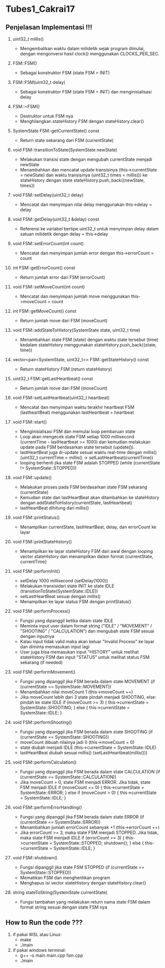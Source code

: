 # Tubes1_Cakrai17 

## Penjelasan Implementasi !!!

1. uint32_t millis()
    - Mengembalikan waktu dalam milidetik sejak program dimulai, dengan mengonversi hasil clock() menggunakan CLOCKS_PER_SEC.

2. FSM::FSM()
    - Sebagai konstruktor FSM (state FSM = INIT)

3. FSM::FSM(uint32_t delay)
    - Sebagai konstruktor FSM (state FSM = INIT) dan menginisialisasi delay 

4. FSM::~FSM()
    - Destruktor untuk FSM nya
    - Menghilangkan stateHistory FSM dengan stateHistory.clear()

5. SystemState FSM::getCurrentState() const
    - Return state sekarang dari FSM (currentState)

6. void FSM::transitionToState(SystemState newState)
    - Melakukan transisi state dengan mengubah currentState menjadi newState
    - Menambahkan dan mencatat update transisinya (this->currentState = newState) dan waktu transisinya (uint32_t times = millis()) ke stateHistory dengan state stateHistory.push_back({newState, times})

7. void FSM::setDelay(uint32_t delay)
    - Mencatat dan menyimpan nilai delay menggunakan this->delay = delay

8. void FSM::getDelay(uint32_t &delay) const
    - Referensi ke variabel bertipe uint32_t untuk menyimpan delay dalam satuan milidetik dengan delay = this->delay

9. void FSM::setErrorCount(int count)
    - Mencatat dan menyimpan jumlah error dengan this->errorCount = count

10. int FSM::getErrorCount() const
    - Return jumlah error dari FSM (errorCount)

11. void FSM::setMoveCount(int count)
    - Mencatat dan menyimpan jumlah move menggunakan this->moveCount = count

12. int FSM::getMoveCount() const
    - Return jumlah move dari FSM (moveCount)

13. void FSM::addStateToHistory(SystemState state, uint32_t time)
    - Menambahkan state FSM (state) dengan waktu state tersebut (time) kedalam stateHistory menggunakan stateHistory.push_back({state, time})

14. vector<pair<SystemState, uint32_t>> FSM::getStateHistory() const
    - Return stateHistory FSM (return stateHistory)

15. uint32_t FSM::getLastHeartbeat() const
    - Return jumlah move dari FSM (moveCount)

16. void FSM::setLastHeartbeat(uint32_t heartbeat)
    - Mencatat dan menyimpan waktu terakhir heartbeat FSM (lastheartBeat) menggunakan lastHeartbeat = heartbeat

17. void FSM::start()
    - Menginisialisasi FSM dan memulai loop pembaruan state
    - Loop akan mengecek state FSM setiap 1000 millisecond (currentTime - lastHeartbeat >= 1000) dan kemudian melakukan update pada FSM berdasarkan state tersebut (update()).
    - lastHeartBeat juga di-update sesuai waktu real-time dengan millis() (uint32_t currentTime = millis() -> setLastHeartbeat(currentTime))
    - looping berhenti jika state FSM adalah STOPPED (while (currentState != SystemState::STOPPED))

18. void FSM::update()
    - Melakukan proses pada FSM berdasarkan state FSM sekarang (currentState)
    - Kemudian state dan lastHeartBeat akan ditambahkan ke stateHistory dengan addStateToHistory(currentState, lastHeartbeat)
    - lastHeartBeat dihitung dari millis()

19. void FSM::printStatus()
    - Menampilkan currentState, lastHeartBeat, delay, dan errorCount ke layar

20. void FSM::printStateHistory()
    - Menampilkan ke layar stateHistory FSM dari awal dengan looping vector stateHistory dan menampilkan dalam format {currentState, currentTime}

21. void FSM::performInit()
    - setDelay 1000 millisecond (setDelay(1000))
    - Melakukan transisidari state INIT ke state IDLE (transitionToState(SystemState::IDLE))
    - setLastHeartBeat sesuai dengan millis()
    - Menampilkan ke layar status FSM dengan printStatus()

22. void FSM::performProcess()
    - Fungsi yang dipanggil ketika dalam state IDLE
    - Meminta input user dalam format string ("IDLE" / "MOVEMENT" / "SHOOTING" / "CALCULATION") dan mengubah state FSM sesuai dengan inputnya
    - Kalau input tidak valid maka akan keluar "Invalid Process" ke layar dan diminta memasukan input lagi
    - User juga bisa memasukan input "HISTORY" untuk melihat stateHistory FSM dan input "STATUS" untuk melihat status FSM sekarang (if needed)

23. void FSM::performMovement()
    - Fungsi yang dipanggil jika FSM berada dalam state MOVEMENT (if (currentState == SystemState::MOVEMENT))
    - Menambahkan nilai moveCount 1 (this->moveCount ++)
    - Jika moveCount lebih dari 3 state pindah menjadi SHOOTING, else: pindah ke state IDLE 
        if (moveCount >= 3) {
            this->currentState = SystemState::SHOOTING;
        } else {
            this->currentState = SystemState::IDLE;
        }

24. void FSM::performShooting()
    - Fungsi yang dipanggil jika FSM berada dalam state SHOOTING (if (currentState == SystemState::SHOOTING))
    - moveCount dibuah nilainya jadi 0 (this->moveCount = 0)
    - state diubah menjadi IDLE (this->currentState = SystemState::IDLE)
    - lastHeartBeat diubah sesuai millis() (setLastHeartbeat(millis()))

25. void FSM::performCalculation()
    - Fungsi yang dipanggil jika FSM berada dalam state     CALCULATION (if (currentState == SystemState::CALCULATION))
    - Jika moveCount = 0, state FSM menjadi ERROR. Jika tidak, state FSM menjadi IDLE
        if (moveCount == 0) {
            this->currentState = SystemState::ERROR;
        } else if (moveCount > 0) {
            this->currentState = SystemState::IDLE;
        }

26. void FSM::performErrorHandling()
    - Fungsi yang dipanggil jika FSM berada dalam state ERROR (if (currentState == SystemState::ERROR))
    - Menambahkan jumlah errorCount sebanyak +1 (this->errorCount ++)
    - Jika errorCount >= 3, maka state FSM menjadi STOPPED. Jika tidak, maka state FSM menjadi IDLE
        if (errorCount >= 3) {
            this->currentState = SystemState::STOPPED;
            shutdown();
        } else {
            this->currentState = SystemState::IDLE;
        }

27. void FSM::shutdown()
    - Fungsi dipanggil jika state FSM STOPPED (if (currentState == SystemState::STOPPED))
    - Mematikan FSM dan menghentikan program
    - Menghapus isi vector stateHistory dengan stateHistory.clear()

28. string stateToString(SystemState currentState)
    - Fungsi tambahan yang melakukan return nama state FSM dalam format string sesuai dengan state FSM nya

## How to Run the code ???
1. if pakai WSL atau Linux:
    - make
    - ./main
2. if pakai windows terminal:
    - g++ -o main main.cpp fsm.cpp
    - ./main

